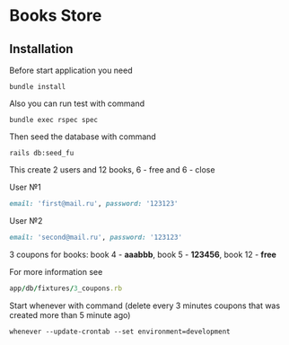 # Books Store

## Installation

Before start application you need

```console
bundle install
```

Also you can run test with command

```console
bundle exec rspec spec
```

Then seed the database with command

```console
rails db:seed_fu
```

This create 2 users and 12 books, 6 - free and 6 - close

User №1

```ruby
email: 'first@mail.ru', password: '123123'
```

User №2

```ruby
email: 'second@mail.ru', password: '123123'
```

3 coupons for books: book 4 - **aaabbb**, book 5 - **123456**, book 12 - **free**

For more information see

```ruby
app/db/fixtures/3_coupons.rb
```

Start whenever with command (delete every 3 minutes coupons that was created more than 5 minute ago)
```console
whenever --update-crontab --set environment=development
```
